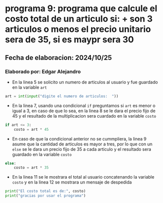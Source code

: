 # programa 9: programa que calcule el costo total de un articulo si: + son 3 articulos o menos el precio unitario sera de 35, si es maypr sera 30
## Fecha de elaboracion: 2024/10/25
### Elaborado por: Edgar Alejandro
- En la linea 5 se solicito un numero de articulos al usuario y fue guardado en la variable `art`
``` python
art = int(input("digite el numero de articulos:  "))
```
- En la linea 7, usando una condicional `if` preguntamos si `art` es menor o igual a 3, en caso de que lo sea, en la linea 8 se le dara el precio fijo de 45 y el resultado de la multiplicacion sera cuardado en la variable `costo`
``` python
if art <= 3:
    costo = art * 45
```
- En caso de que la condicional anterior no se cummpliera, la linea 9 asume que la cantidad de articulos es mayor a tres, por lo que con un `else` se le dara un precio fijo de 35 a cada articulo y el resultado sera guardado en la variable `costo`
``` python
else:
    costo = art * 35
```
- En la  linea 11 se le mostrara el total al usuario concatenando la variable `costo` y en la linea 12 se mostrara un mensaje de despedida
``` python
print("El costo total es de:", costo)
print("gracias por usar el programa")
```
